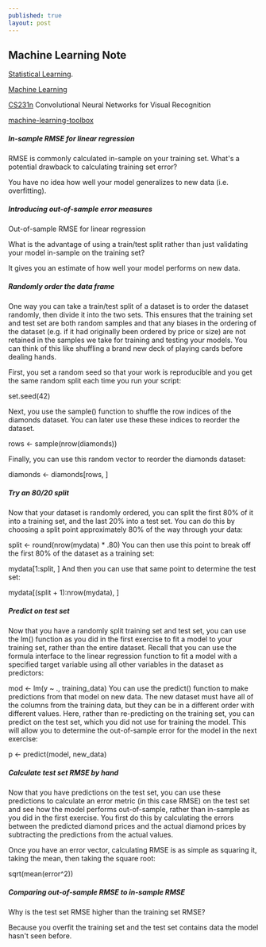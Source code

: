 ```yaml
---
published: true
layout: post
---
```

## Machine Learning Note

[Statistical Learning](https://lagunita.stanford.edu/courses/HumanitiesSciences/StatLearning/Winter2016/info).


[Machine Learning](https://www.coursera.org/learn/machine-learning/home/welcome)


[CS231n](http://cs231n.github.io/)
 Convolutional Neural Networks for Visual Recognition
 
 
 [machine-learning-toolbox](https://campus.datacamp.com/courses/machine-learning-toolbox/regression-models-fitting-them-and-evaluating-their-performance?ex=2)
 
 
##### In-sample RMSE for linear regression

RMSE is commonly calculated in-sample on your training set. What's a potential drawback to calculating training set error?

You have no idea how well your model generalizes to new data (i.e. overfitting).


##### Introducing out-of-sample error measures


Out-of-sample RMSE for linear regression

What is the advantage of using a train/test split rather than just validating your model in-sample on the training set?

It gives you an estimate of how well your model performs on new data.


##### Randomly order the data frame

One way you can take a train/test split of a dataset is to order the dataset randomly, then divide it into the two sets. This ensures that the training set and test set are both random samples and that any biases in the ordering of the dataset (e.g. if it had originally been ordered by price or size) are not retained in the samples we take for training and testing your models. You can think of this like shuffling a brand new deck of playing cards before dealing hands.

First, you set a random seed so that your work is reproducible and you get the same random split each time you run your script:

set.seed(42)

Next, you use the sample() function to shuffle the row indices of the diamonds dataset. You can later use these these indices to reorder the dataset.

rows <- sample(nrow(diamonds))

Finally, you can use this random vector to reorder the diamonds dataset:

diamonds <- diamonds[rows, ]


##### Try an 80/20 split

Now that your dataset is randomly ordered, you can split the first 80% of it into a training set, and the last 20% into a test set. You can do this by choosing a split point approximately 80% of the way through your data:

split <- round(nrow(mydata) * .80)
You can then use this point to break off the first 80% of the dataset as a training set:

mydata[1:split, ]
And then you can use that same point to determine the test set:

mydata[(split + 1):nrow(mydata), ]



##### Predict on test set

Now that you have a randomly split training set and test set, you can use the lm() function as you did in the first exercise to fit a model to your training set, rather than the entire dataset. Recall that you can use the formula interface to the linear regression function to fit a model with a specified target variable using all other variables in the dataset as predictors:

mod <- lm(y ~ ., training_data)
You can use the predict() function to make predictions from that model on new data. The new dataset must have all of the columns from the training data, but they can be in a different order with different values. Here, rather than re-predicting on the training set, you can predict on the test set, which you did not use for training the model. This will allow you to determine the out-of-sample error for the model in the next exercise:

p <- predict(model, new_data)



##### Calculate test set RMSE by hand

Now that you have predictions on the test set, you can use these predictions to calculate an error metric (in this case RMSE) on the test set and see how the model performs out-of-sample, rather than in-sample as you did in the first exercise. You first do this by calculating the errors between the predicted diamond prices and the actual diamond prices by subtracting the predictions from the actual values.

Once you have an error vector, calculating RMSE is as simple as squaring it, taking the mean, then taking the square root:

sqrt(mean(error^2))





##### Comparing out-of-sample RMSE to in-sample RMSE

Why is the test set RMSE higher than the training set RMSE?

Because you overfit the training set and the test set contains data the model hasn't seen before.